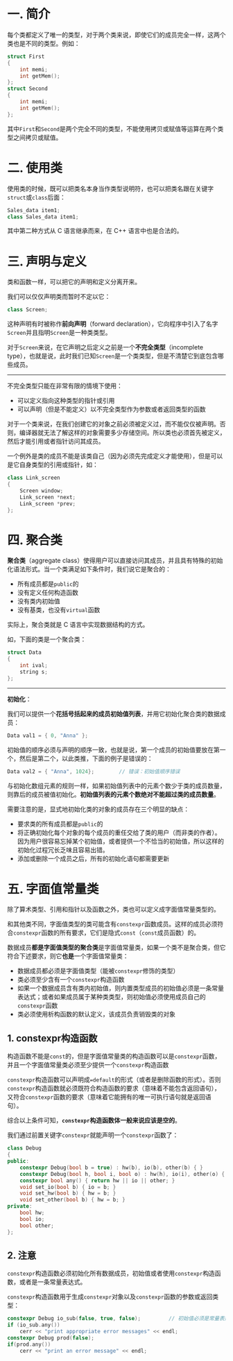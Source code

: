 # 一. 简介

每个类都定义了唯一的类型，对于两个类来说，即使它们的成员完全一样，这两个类也是不同的类型。例如：

```c++
struct First
{
    int memi;
    int getMem();
};
struct Second
{
    int memi;
    int getMem();
};
```

其中`First`和`Second`是两个完全不同的类型，不能使用拷贝或赋值等运算在两个类型之间拷贝或赋值。



# 二. 使用类

使用类的时候，既可以把类名本身当作类型说明符，也可以把类名跟在关键字`struct`或`class`后面：

```c++
Sales_data item1;
class Sales_data item1;
```

其中第二种方式从 C 语言继承而来，在 C++ 语言中也是合法的。



# 三. 声明与定义

类和函数一样，可以把它的声明和定义分离开来。

我们可以仅仅声明类而暂时不定以它：

```c++
class Screen;
```

这种声明有时被称作**前向声明**（forward declaration），它向程序中引入了名字`Screen`并且指明`Screen`是一种类类型。

对于`Screen`来说，在它声明之后定义之前是一个**不完全类型**（incomplete type），也就是说，此时我们已知`Screen`是一个类类型，但是不清楚它到底包含哪些成员。

****

不完全类型只能在非常有限的情境下使用：

- 可以定义指向这种类型的指针或引用
- 可以声明（但是不能定义）以不完全类型作为参数或者返回类型的函数

对于一个类来说，在我们创建它的对象之前必须被定义过，而不能仅仅被声明。否则，编译器就无法了解这样的对象需要多少存储空间。所以类也必须首先被定义，然后才能引用或者指针访问其成员。

一个例外是类的成员不能是该类自己（因为必须先完成定义才能使用），但是可以是它自身类型的引用或指针，如：

```c++
class Link_screen
{
    Screen window;
    Link_screen *next;
    Link_screen *prev;
};
```



# 四. 聚合类

**聚合类**（aggregate class）使得用户可以直接访问其成员，并且具有特殊的初始化语法形式。当一个类满足如下条件时，我们说它是聚合的：

- 所有成员都是`public`的
- 没有定义任何构造函数
- 没有类内初始值
- 没有基类，也没有`virtual`函数

实际上，聚合类就是 C 语言中实现数据结构的方式。

如，下面的类是一个聚合类：

```c++
struct Data
{
    int ival;
    string s;
};
```

****

**初始化**：

我们可以提供一个**花括号括起来的成员初始值列表**，并用它初始化聚合类的数据成员：

```c++
Data val1 = { 0, "Anna" };
```

初始值的顺序必须与声明的顺序一致，也就是说，第一个成员的初始值要放在第一个，然后是第二个，以此类推，下面的例子是错误的：

```c++
Data val2 = { "Anna", 1024};		// 错误：初始值顺序错误
```

与初始化数组元素的规则一样，如果初始值列表中的元素个数少于类的成员数量，则靠后的成员被值初始化。**初始值列表的元素个数绝对不能超过类的成员数量**。

需要注意的是，显式地初始化类的对象的成员存在三个明显的缺点：

- 要求类的所有成员都是`public`的
- 将正确初始化每个对象的每个成员的重任交给了类的用户（而非类的作者）。因为用户很容易忘掉某个初始值，或者提供一个不恰当的初始值，所以这样的初始化过程冗长乏味且容易出错。
- 添加或删除一个成员之后，所有的初始化语句都需要更新



# 五. 字面值常量类

除了算术类型、引用和指针以及函数之外，类也可以定义成字面值常量类型的。

和其他类不同，字面值类型的类可能含有`constexpr`函数成员。这样的成员必须符合`constexpr`函数的所有要求，它们是隐式`const`（`const`成员函数）的。

数据成员**都是字面值类型的聚合类**是字面值常量类，如果一个类不是聚合类，但它符合下述要求，则它**也是**一个字面值常量类：

- 数据成员都必须是字面值类型（能被`constexpr`修饰的类型）
- 类必须至少含有一个`constexpr`构造函数
- 如果一个数据成员含有类内初始值，则内置类型成员的初始值必须是一条常量表达式；或者如果成员属于某种类类型，则初始值必须使用成员自己的`constexpr`函数
- 类必须使用析构函数的默认定义，该成员负责销毁类的对象

## 1. constexpr构造函数

构造函数不能是`const`的，但是字面值常量类的构造函数可以是`constexpr`函数，并且一个字面值常量类必须至少提供一个`constexpr`构造函数

`constexpr`构造函数可以声明成`=default`的形式（或者是删除函数的形式）。否则`constexpr`构造函数就必须既符合构造函数的要求（意味着不能包含返回语句），又符合`constexpr`函数的要求（意味着它能拥有的唯一可执行语句就是返回语句）。

综合以上条件可知，**`constexpr`构造函数体一般来说应该是空的**。

我们通过前置关键字`constexpr`就能声明一个`constexpr`函数了：

```c++
class Debug
{
public:
    constexpr Debug(bool b = true) : hw(b), io(b), other(b) { }
    constexpr Debug(bool h, bool i, bool o) : hw(h), io(i), other(o) { }
    constexpr bool any() { return hw || io || other; }
    void set_io(bool b) { io = b; }
    void set_hw(bool b) { hw = b; }
    void set_other(bool b) { hw = b; }
private:
    bool hw;
    bool io;
    bool other;
};
```



## 2. 注意

`constexpr`构造函数必须初始化所有数据成员，初始值或者使用`constexpr`构造函数，或者是一条常量表达式。

`constexpr`构造函数用于生成`constexpr`对象以及`constexpr`函数的参数或返回类型：

```c++
constexpr Debug io_sub(false, true, false);			// 初始值必须是常量表达式并且初始化所有成员
if (io_sub.any())
    cerr << "print appropriate error messages" << endl;
constexpr Debug prod(false);
if(prod.any())
    cerr << "print an error message" << endl;
```

